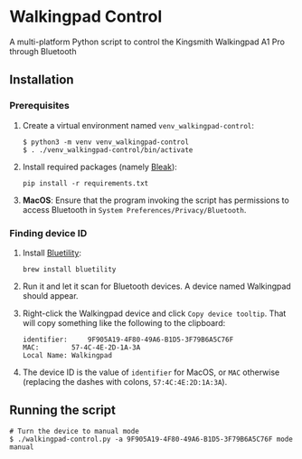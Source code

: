 # Walkingpad Control

A multi-platform Python script to control the Kingsmith Walkingpad A1 Pro through Bluetooth

## Installation

### Prerequisites

1. Create a virtual environment named `venv_walkingpad-control`:

    ```shell
    $ python3 -m venv venv_walkingpad-control
    $ . ./venv_walkingpad-control/bin/activate
    ```

2. Install required packages (namely [Bleak](https://github.com/hbldh/bleak)):

    ```shell
    pip install -r requirements.txt
    ```

3. **MacOS**: Ensure that the program invoking the script has permissions to access Bluetooth in `System Preferences/Privacy/Bluetooth`.

### Finding device ID

1. Install [Bluetility](https://github.com/jnross/Bluetility):

    ```shell
    brew install bluetility
    ```

1. Run it and let it scan for Bluetooth devices. A device named Walkingpad should appear.

1. Right-click the Walkingpad device and click `Copy device tooltip`. That will copy something like the following to the clipboard:

    ```text
    identifier:		9F905A19-4F80-49A6-B1D5-3F79B6A5C76F
    MAC:		57-4C-4E-2D-1A-3A
    Local Name:	Walkingpad
    ```

1. The device ID is the value of `identifier` for MacOS, or `MAC` otherwise (replacing the dashes with colons, `57:4C:4E:2D:1A:3A`).

## Running the script

```shell
# Turn the device to manual mode
$ ./walkingpad-control.py -a 9F905A19-4F80-49A6-B1D5-3F79B6A5C76F mode manual
```
